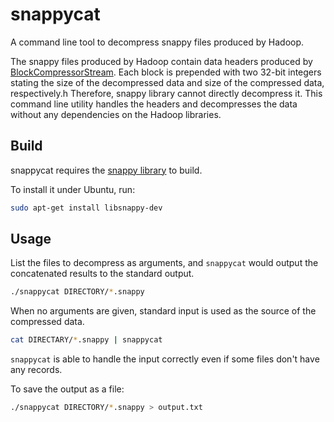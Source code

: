 # snappycat
A command line tool to decompress snappy files produced by Hadoop.

The snappy files produced by Hadoop contain data headers produced by [BlockCompressorStream](https://github.com/apache/hadoop/blob/master/hadoop-common-project/hadoop-common/src/main/java/org/apache/hadoop/io/compress/BlockCompressorStream.java).
Each block is prepended with two 32-bit integers stating the size of the decompressed data and size of the compressed data, respectively.h
Therefore, snappy library cannot directly decompress it. This command line utility handles the headers
and decompresses the data without any dependencies on the Hadoop libraries.


## Build

snappycat requires the [snappy library](https://github.com/google/snappy) to build.

To install it under Ubuntu, run:

```bash
sudo apt-get install libsnappy-dev
```

## Usage

List the files to decompress as arguments, and `snappycat` would output the concatenated results to the standard output.

```bash
./snappycat DIRECTORY/*.snappy
```

When no arguments are given, standard input is used as the source of the compressed data.

```bash
cat DIRECTARY/*.snappy | snappycat
```

`snappycat` is able to handle the input correctly even if some files don't have any records.

To save the output as a file:

```bash
./snappycat DIRECTORY/*.snappy > output.txt
```
